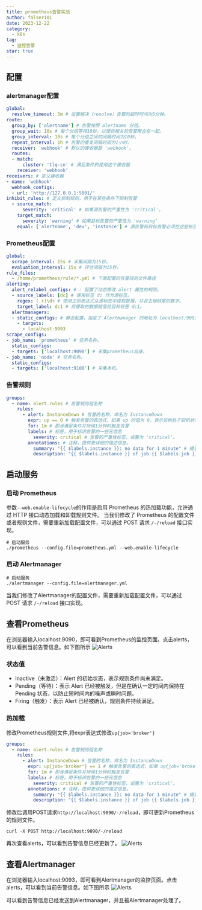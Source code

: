 ```yaml
---
title: prometheus告警实战
author: falser101
date: 2023-12-22
category:
  - k8s
tag:
  - 监控告警
star: true
---
```


## 配置

### alertmanager配置
```yaml
global:
  resolve_timeout: 5m # 设置解决（resolve）告警的超时时间为5分钟。
route:
  group_by: ['alertname'] # 告警按照 alertname 分组。
  group_wait: 10s # 每个分组等待10秒，以便将相关的告警聚合在一起。
  group_interval: 10s # 每个分组之间的间隔时间为10秒。
  repeat_interval: 1h # 告警的重复间隔时间为1小时。
  receiver: 'webhook' # 默认的接收器是 'webhook'。
  routes:
  - match:
      cluster: 'tlq-cn' # 满足条件的使用这个接收器
    receiver: 'webhook'
receivers: # 定义接收器
- name: 'webhook'
  webhook_configs:
  - url: 'http://127.0.0.1:5001/'
inhibit_rules: # 定义抑制规则，用于在某些条件下抑制告警
  - source_match:
      severity: 'critical' # 如果源告警的严重性为 'critical'。
    target_match:
      severity: 'warning' # 如果目标告警的严重性为 'warning'
    equal: ['alertname', 'dev', 'instance'] # 源告警和目标告警必须在这些标签上相等才会触发抑制。
```

### Prometheus配置
```yaml
global:
  scrape_interval: 15s # 采集间隔为15秒。
  evaluation_interval: 15s # 评估间隔为15秒。
rule_files:
  - /home/prometheus/rule/*.yml # 下面配置的告警规则文件路径
alerting:
  alert_relabel_configs: # : 配置了动态修改 alert 属性的规则。
  - source_labels: [dc] # 使用标签 dc 作为源标签。
    regex: (.+)\d+ # 使用正则表达式从源标签中提取数据，并且去掉结尾的数字。
    target_label: dc1 # 将提取的数据赋值给目标标签 dc1。
  alertmanagers:
  - static_configs: # 静态配置，指定了 Alertmanager 的地址为 localhost:9093。
    - targets:
      - localhost:9093
scrape_configs:
- job_name: 'prometheus' # 任务名称。
  static_configs:
  - targets: ['localhost:9090'] # 采集prometheus自身。
- job_name: 'node' # 任务名称。
  static_configs:
  - targets: ['localhost:9100'] # 采集本机。
```

### 告警规则
```yaml
groups:
  - name: alert.rules # 告警规则组名称
    rules:
      - alert: InstanceDown # 告警的名称，命名为 InstanceDown
        expr: up == 0 # 触发告警的表达式，如果 up 的值为 0，表示实例处于宕机状态。
        for: 1m # 即当满足条件并持续1分钟时触发告警
        labels: # 标签，用于标识告警的一些元信息
          severity: critical # 告警的严重性标签，设置为 'critical'。
        annotations: # 注释，提供更详细的描述信息。
          summary: "{{ $labels.instance }}: no data for 1 minute" # 摘要信息，描述实例在1分钟内没有数据。
          description: "{{ $labels.instance }} of job {{ $labels.job }} has been down for more than 1 minute." # 描述信息，指明哪个作业的哪个实例在1分钟以上处于宕机状态。
```

## 启动服务

### 启动 Prometheus
参数`--web.enable-lifecycle`的作用是启用 Prometheus 的热加载功能，允许通过 HTTP 接口动态加载和卸载规则文件。
当我们修改了 Prometheus 的配置文件或者规则文件，需要重新加载配置文件，可以通过 POST 请求 `/-/reload` 接口实现。

```shell
# 启动服务
./prometheus --config.file=prometheus.yml --web.enable-lifecycle
```

### 启动 Alertmanager
```shell
# 启动服务
./alertmanager --config.file=alertmanager.yml
```
当我们修改了Alertmanager的配置文件，需要重新加载配置文件，可以通过 POST 请求 `/-/reload` 接口实现。

## 查看Prometheus
在浏览器输入localhost:9090，即可看到Prometheus的监控页面。点击alerts，可以看到当前告警信息。如下图所示
![Alerts](/imgs/2023/k8s/07/alerts.png)

### 状态值
- Inactive（未激活）：Alert 的初始状态，表示规则条件尚未满足。
- Pending（等待）：表示 Alert 已经被触发，但是在确认一定时间内保持在 Pending 状态，以防止短时间内的噪声或瞬时问题。
- Firing（触发）：表示 Alert 已经被确认，规则条件持续满足。

### 热加载
修改Prometheus规则文件,将expr表达式修改`up{job='broker'}`
```yaml
groups:
  - name: alert.rules # 告警规则组名称
    rules:
      - alert: InstanceDown # 告警的名称，命名为 InstanceDown
        expr: up{job='broker'} == 1 # 触发告警的表达式，如果 up{job='broker'} 的值为 1，表示实例处于启动状态。
        for: 1m # 即当满足条件并持续1分钟时触发告警
        labels: # 标签，用于标识告警的一些元信息
          severity: critical # 告警的严重性标签，设置为 'critical'。
        annotations: # 注释，提供更详细的描述信息。
          summary: "{{ $labels.instance }}: no data for 1 minute" # 摘要信息，描述实例在1分钟内没有数据。
          description: "{{ $labels.instance }} of job {{ $labels.job }} has been down for more than 1 minute." # 描述信息，指明哪个作业的哪个实例在1分钟以上处于宕机状态。
```

修改后调用POST请求`http://localhost:9090/-/reload`，即可更新Prometheus的规则文件。
```shell
curl -X POST http://localhost:9090/-/reload
```

再次查看alerts，可以看到告警信息已经更新了。
![Alerts](/imgs/2023/k8s/07/alerts-update.png)

## 查看Alertmanager
在浏览器输入localhost:9093，即可看到Alertmanager的监控页面。点击alerts，可以看到当前告警信息。如下图所示
![Alerts](/imgs/2023/k8s/07/alertmanager.png)

可以看到告警信息已经发送到Alertmanager，并且被Alertmanager处理了。